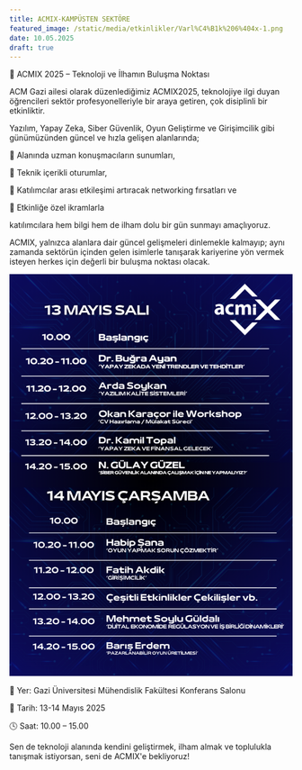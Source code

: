 ```yaml
---
title: ACMIX-KAMPÜSTEN SEKTÖRE
featured_image: /static/media/etkinlikler/Varl%C4%B1k%206%404x-1.png
date: 10.05.2025
draft: true
---
```

🎉 ACMIX 2025 – Teknoloji ve İlhamın Buluşma Noktası

ACM Gazi ailesi olarak düzenlediğimiz ACMIX2025, teknolojiye ilgi duyan öğrencileri sektör profesyonelleriyle bir araya getiren, çok disiplinli bir etkinliktir.

Yazılım, Yapay Zeka, Siber Güvenlik, Oyun Geliştirme ve Girişimcilik gibi günümüzünden güncel ve hızla gelişen alanlarında;

🎤 Alanında uzman konuşmacıların sunumları,

🧠 Teknik içerikli oturumlar,

🤝 Katılımcılar arası etkileşimi artıracak networking fırsatları ve

🍪 Etkinliğe özel ikramlarla

katılımcılara hem bilgi hem de ilham dolu bir gün sunmayı amaçlıyoruz.

ACMIX, yalnızca alanlara dair güncel gelişmeleri dinlemekle kalmayıp; aynı zamanda sektörün içinden gelen isimlerle tanışarak kariyerine yön vermek isteyen herkes için değerli bir buluşma noktası olacak.

![](/static/media/etkinlikler/2-1.png)

📍 Yer: Gazi Üniversitesi Mühendislik Fakültesi Konferans Salonu

📆 Tarih: 13-14 Mayıs 2025

🕓 Saat: 10.00 – 15.00

Sen de teknoloji alanında kendini geliştirmek, ilham almak ve toplulukla tanışmak istiyorsan, seni de ACMIX'e bekliyoruz!
